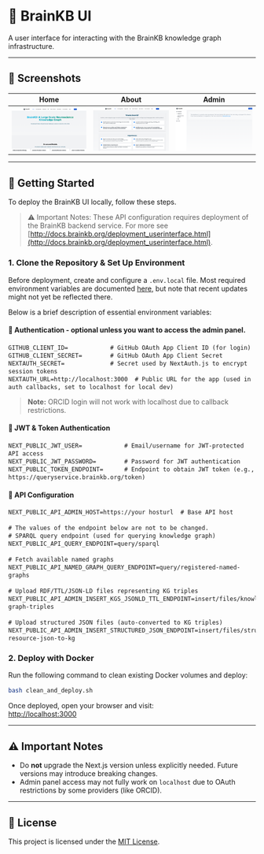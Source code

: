 # 🧠 BrainKB UI

A user interface for interacting with the BrainKB knowledge graph infrastructure.

---

## 📸 Screenshots
| Home | About | Admin |
|------|-------|-----|
| ![](images/home.png) | ![](images/about.png) | ![](images/admin.png) |

---

## 🚀 Getting Started

To deploy the BrainKB UI locally, follow these steps.

> ⚠️ Important Notes: These API configuration requires deployment of the BrainKB backend service. For more see [http://docs.brainkb.org/deployment_userinterface.html](http://docs.brainkb.org/deployment_userinterface.html).  

### 1. Clone the Repository & Set Up Environment

Before deployment, create and configure a `.env.local` file. Most required environment variables are documented [here](http://docs.brainkb.org/deployment_userinterface.html), but note that recent updates might not yet be reflected there.

Below is a brief description of essential environment variables:

#### 🔐 Authentication - optional unless you want to access the admin panel.
```env
GITHUB_CLIENT_ID=            # GitHub OAuth App Client ID (for login)
GITHUB_CLIENT_SECRET=        # GitHub OAuth App Client Secret
NEXTAUTH_SECRET=             # Secret used by NextAuth.js to encrypt session tokens
NEXTAUTH_URL=http://localhost:3000  # Public URL for the app (used in auth callbacks, set to localhost for local dev)
```

> **Note:** ORCID login will not work with localhost due to callback restrictions.

#### 🔑 JWT & Token Authentication
```env
NEXT_PUBLIC_JWT_USER=            # Email/username for JWT-protected API access
NEXT_PUBLIC_JWT_PASSWORD=        # Password for JWT authentication
NEXT_PUBLIC_TOKEN_ENDPOINT=      # Endpoint to obtain JWT token (e.g., https://queryservice.brainkb.org/token)
```

#### 🧠 API Configuration
```env
NEXT_PUBLIC_API_ADMIN_HOST=https://your hosturl  # Base API host

# The values of the endpoint below are not to be changed.
# SPARQL query endpoint (used for querying knowledge graph)
NEXT_PUBLIC_API_QUERY_ENDPOINT=query/sparql

# Fetch available named graphs
NEXT_PUBLIC_API_NAMED_GRAPH_QUERY_ENDPOINT=query/registered-named-graphs

# Upload RDF/TTL/JSON-LD files representing KG triples
NEXT_PUBLIC_API_ADMIN_INSERT_KGS_JSONLD_TTL_ENDPOINT=insert/files/knowledge-graph-triples

# Upload structured JSON files (auto-converted to KG triples)
NEXT_PUBLIC_API_ADMIN_INSERT_STRUCTURED_JSON_ENDPOINT=insert/files/structured-resource-json-to-kg
```

### 2. Deploy with Docker

Run the following command to clean existing Docker volumes and deploy:

```bash
bash clean_and_deploy.sh
```

Once deployed, open your browser and visit:  
[http://localhost:3000](http://localhost:3000)

---

## ⚠️ Important Notes

- Do **not** upgrade the Next.js version unless explicitly needed. Future versions may introduce breaking changes.
- Admin panel access may not fully work on `localhost` due to OAuth restrictions by some providers (like ORCID).

---

## 📄 License

This project is licensed under the [MIT License](LICENSE).

